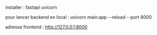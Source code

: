 installer :
fastapi uvicorn

pour lancer backend en local :
uvicorn main:app --reload --port 8000

adresse frontend :
http://127.0.0.1:8000
